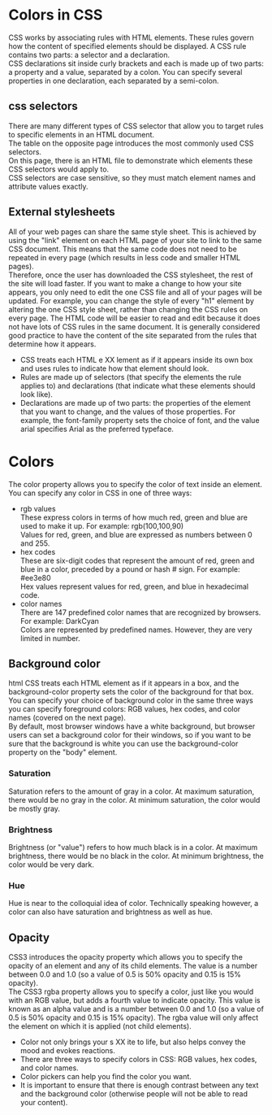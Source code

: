 # Colors in CSS
CSS works by associating rules with HTML elements. These rules govern
how the content of specified elements should be displayed. A CSS rule
contains two parts: a selector and a declaration.   
CSS declarations sit inside curly brackets and each is made up of two
parts: a property and a value, separated by a colon. You can specify
several properties in one declaration, each separated by a semi-colon.   
## css selectors
There are many different types
of CSS selector that allow you to
target rules to specific elements
in an HTML document.   
The table on the opposite page
introduces the most commonly
used CSS selectors.   
On this page, there is an HTML
file to demonstrate which
elements these CSS selectors
would apply to.   
CSS selectors are case sensitive,
so they must match element
names and attribute values
exactly.   
## External stylesheets   
All of your web pages can share
the same style sheet. This is
achieved by using the "link"
element on each HTML page of
your site to link to the same CSS
document. This means that the
same code does not need to be
repeated in every page (which
results in less code and smaller
HTML pages).   
Therefore, once the user has
downloaded the CSS stylesheet,
the rest of the site will load
faster. If you want to make a
change to how your site appears,
you only need to edit the one
CSS file and all of your pages
will be updated. For example,
you can change the style of
every "h1" element by altering the one CSS style sheet, rather
than changing the CSS rules on
every page. The HTML code
will be easier to read and edit
because it does not have lots of
CSS rules in the same document.
It is generally considered good
practice to have the content of
the site separated from the rules
that determine how it appears.   
* CSS treats each HTML e XX lement as if it appears inside
its own box and uses rules to indicate how that
element should look.
* Rules are made up of selectors (that specify the
elements the rule applies to) and declarations (that
indicate what these elements should look like).
* Declarations are made up of two parts: the properties
of the element that you want to change, and the values
of those properties. For example, the font-family
property sets the choice of font, and the value arial
specifies Arial as the preferred typeface.   

# Colors
The color property allows you
to specify the color of text inside
an element. You can specify any
color in CSS in one of three ways:   
* rgb values   
These express colors in terms
of how much red, green and
blue are used to make it up. For
example: rgb(100,100,90)   
Values for red, green, and blue
are expressed as numbers
between 0 and 255.   
* hex codes   
These are six-digit codes that
represent the amount of red,
green and blue in a color,
preceded by a pound or hash #
sign. For example: #ee3e80   
Hex values represent values
for red, green, and blue in
hexadecimal code.    
* color names   
There are 147 predefined color
names that are recognized
by browsers. For example:
DarkCyan    
Colors are represented by
predefined names. However,
they are very limited in number.   
## Background color   
html
CSS treats each HTML element
as if it appears in a box, and the
background-color property
sets the color of the background
for that box.
You can specify your choice of
background color in the same
three ways you can specify
foreground colors: RGB values,
hex codes, and color names
(covered on the next page).   
By default, most browser
windows have a white
background, but browser users
can set a background color for
their windows, so if you want
to be sure that the background
is white you can use the
background-color property on
the "body" element.   
### Saturation
Saturation refers to the amount
of gray in a color. At maximum
saturation, there would be no
gray in the color. At minimum
saturation, the color would be
mostly gray.   
### Brightness   
Brightness (or "value") refers
to how much black is in a color.
At maximum brightness, there
would be no black in the color.
At minimum brightness, the
color would be very dark.   
### Hue   
Hue is near to the colloquial idea
of color. Technically speaking
however, a color can also have
saturation and brightness as
well as hue.   
## Opacity   
CSS3 introduces the opacity
property which allows you to
specify the opacity of an element
and any of its child elements.
The value is a number between
0.0 and 1.0 (so a value of 0.5
is 50% opacity and 0.15 is 15%
opacity).   
The CSS3 rgba property allows
you to specify a color, just like
you would with an RGB value,
but adds a fourth value to
indicate opacity. This value is
known as an alpha value and is
a number between 0.0 and 1.0
(so a value of 0.5 is 50% opacity
and 0.15 is 15% opacity). The
rgba value will only affect the
element on which it is applied
(not child elements).   
* Color not only brings your s XX ite to life, but also helps
convey the mood and evokes reactions.   
* There are three ways to specify colors in CSS:
RGB values, hex codes, and color names.   
* Color pickers can help you find the color you want.   
* It is important to ensure that there is enough contrast
between any text and the background color (otherwise
people will not be able to read your content).